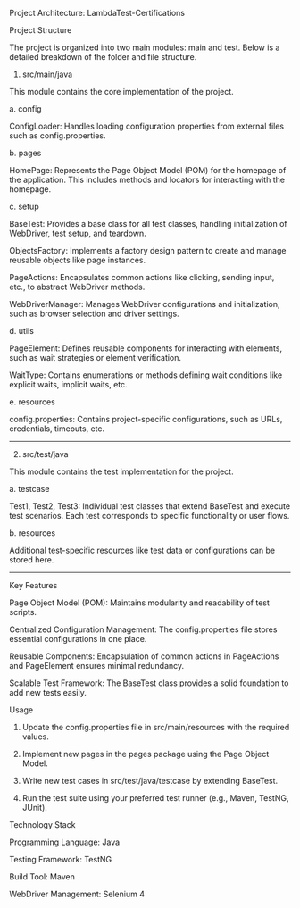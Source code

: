 Project Architecture: LambdaTest-Certifications

Project Structure

The project is organized into two main modules: main and test. Below is a detailed breakdown of the folder and file structure.

1. src/main/java

This module contains the core implementation of the project.

a. config

ConfigLoader: Handles loading configuration properties from external files such as config.properties.


b. pages

HomePage: Represents the Page Object Model (POM) for the homepage of the application. This includes methods and locators for interacting with the homepage.


c. setup

BaseTest: Provides a base class for all test classes, handling initialization of WebDriver, test setup, and teardown.

ObjectsFactory: Implements a factory design pattern to create and manage reusable objects like page instances.

PageActions: Encapsulates common actions like clicking, sending input, etc., to abstract WebDriver methods.

WebDriverManager: Manages WebDriver configurations and initialization, such as browser selection and driver settings.


d. utils

PageElement: Defines reusable components for interacting with elements, such as wait strategies or element verification.

WaitType: Contains enumerations or methods defining wait conditions like explicit waits, implicit waits, etc.


e. resources

config.properties: Contains project-specific configurations, such as URLs, credentials, timeouts, etc.



---

2. src/test/java

This module contains the test implementation for the project.

a. testcase

Test1, Test2, Test3: Individual test classes that extend BaseTest and execute test scenarios. Each test corresponds to specific functionality or user flows.


b. resources

Additional test-specific resources like test data or configurations can be stored here.



---

Key Features

Page Object Model (POM): Maintains modularity and readability of test scripts.

Centralized Configuration Management: The config.properties file stores essential configurations in one place.

Reusable Components: Encapsulation of common actions in PageActions and PageElement ensures minimal redundancy.

Scalable Test Framework: The BaseTest class provides a solid foundation to add new tests easily.


Usage

1. Update the config.properties file in src/main/resources with the required values.


2. Implement new pages in the pages package using the Page Object Model.


3. Write new test cases in src/test/java/testcase by extending BaseTest.


4. Run the test suite using your preferred test runner (e.g., Maven, TestNG, JUnit).



Technology Stack

Programming Language: Java

Testing Framework: TestNG

Build Tool: Maven

WebDriver Management: Selenium 4
